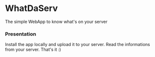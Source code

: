 # WhatDaServ
The simple WebApp to know what's on your server

### Presentation
Install the app locally and upload it to your server. Read the informations from your server. That's it :)
